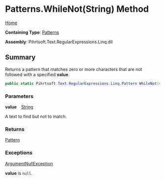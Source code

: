 # Patterns\.WhileNot\(String\) Method

[Home](../../../../../../README.md)

**Containing Type**: [Patterns](../README.md)

**Assembly**: Pihrtsoft\.Text\.RegularExpressions\.Linq\.dll

## Summary

Returns a pattern that matches zero or more characters that are not followed with a specified **value**\.

```csharp
public static Pihrtsoft.Text.RegularExpressions.Linq.Pattern WhileNot(string value)
```

### Parameters

**value** &ensp; [String](https://docs.microsoft.com/en-us/dotnet/api/system.string)

A text to find but not to match\.

### Returns

[Pattern](../../Pattern/README.md)

### Exceptions

[ArgumentNullException](https://docs.microsoft.com/en-us/dotnet/api/system.argumentnullexception)

**value** is `null`\.


